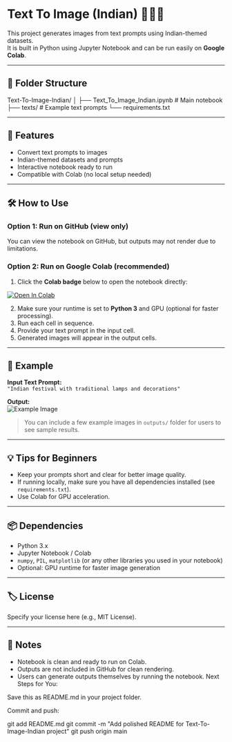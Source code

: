# Text To Image (Indian) 🎨🇮🇳

This project generates images from text prompts using Indian-themed datasets.  
It is built in Python using Jupyter Notebook and can be run easily on **Google Colab**.

---

## 📁 Folder Structure

Text-To-Image-Indian/
│
├── Text_To_Image_Indian.ipynb # Main notebook
├── texts/ # Example text prompts
└── requirements.txt

---

## 🚀 Features

- Convert text prompts to images
- Indian-themed datasets and prompts
- Interactive notebook ready to run
- Compatible with Colab (no local setup needed)

---

## 🛠️ How to Use

### Option 1: Run on GitHub (view only)
You can view the notebook on GitHub, but outputs may not render due to limitations.  

### Option 2: Run on Google Colab (recommended)
1. Click the **Colab badge** below to open the notebook directly:

[![Open In Colab](https://colab.research.google.com/assets/colab-badge.svg)](https://colab.research.google.com/github/balaram-krishna/Text-To-Image-Indian-/blob/main/Text_To_Image_Indian.ipynb)

2. Make sure your runtime is set to **Python 3** and GPU (optional for faster processing).
3. Run each cell in sequence.
4. Provide your text prompt in the input cell.
5. Generated images will appear in the output cells.

---

## 📝 Example

**Input Text Prompt:**  
`"Indian festival with traditional lamps and decorations"`

**Output:**  
![Example Image](outputs/example_image.png)  

> You can include a few example images in `outputs/` folder for users to see sample results.

---

## 💡 Tips for Beginners

- Keep your prompts short and clear for better image quality.
- If running locally, make sure you have all dependencies installed (see `requirements.txt`).
- Use Colab for GPU acceleration.

---

## 📦 Dependencies

- Python 3.x
- Jupyter Notebook / Colab
- `numpy`, `PIL`, `matplotlib` (or any other libraries you used in your notebook)
- Optional: GPU runtime for faster image generation

---

## 🏷️ License

Specify your license here (e.g., MIT License).

---

## 📌 Notes

- Notebook is clean and ready to run on Colab.
- Outputs are not included in GitHub for clean rendering.
- Users can generate outputs themselves by running the notebook.
Next Steps for You:

Save this as README.md in your project folder.

Commit and push:

git add README.md
git commit -m "Add polished README for Text-To-Image-Indian project"
git push origin main

